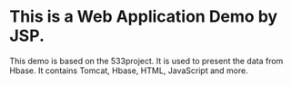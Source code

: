 # This is a Web Application Demo by JSP.
This demo is based on the 533project. It is used to present the data from Hbase. 
It contains Tomcat, Hbase, HTML, JavaScript and more.
